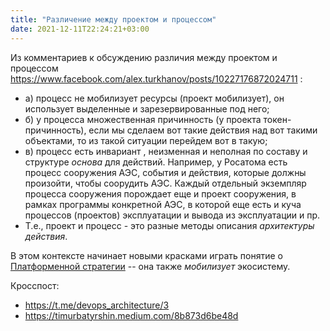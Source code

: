 ```yaml
---
title: "Различение между проектом и процессом"
date: 2021-12-11T22:24:21+03:00
---
```


Из комментариев к обсуждению различия между проектом и процессом https://www.facebook.com/alex.turkhanov/posts/10227176872024711 :
- а) процесс не мобилизует ресурсы (проект мобилизует), он использует выделенные и зарезервированные под него;
- б) у процесса множественная причинность (у проекта токен-причинность), если мы сделаем вот такие действия над вот такими объектами, то из такой ситуации перейдем вот в такую;
- в) процесс есть инвариант , неизменная и неполная по составу и структуре *основа* для действий. Например, у Росатома есть процесс сооружения АЭС, события и действия, которые должны произойти, чтобы соорудить АЭС. Каждый отдельный экземпляр процесса сооружения порождает еще и проект сооружения, в рамках программы конкретной АЭС, в которой еще есть и куча процессов (проектов) эксплуатации и вывода из эксплуатации и пр.
- Т.е., проект и процесс - это разные методы описания *архитектуры действия*.

В этом контексте начинает новыми красками играть понятие о [Платформенной стратегии](https://platformdesigntoolkit.com/toolkit/) -- она также *мобилизует* экосистему.

Кросспост:
- https://t.me/devops_architecture/3
- https://timurbatyrshin.medium.com/8b873d6be48d
